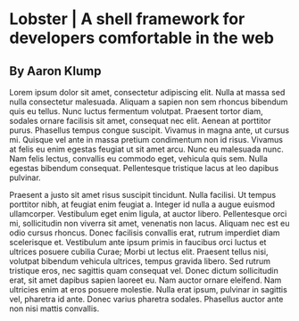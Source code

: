 # Lobster | A shell framework for developers comfortable in the web
## By Aaron Klump

Lorem ipsum dolor sit amet, consectetur adipiscing elit. Nulla at massa sed nulla consectetur malesuada. Aliquam a sapien non sem rhoncus bibendum quis eu tellus. Nunc luctus fermentum volutpat. Praesent tortor diam, sodales ornare facilisis sit amet, consequat nec elit. Aenean at porttitor purus. Phasellus tempus congue suscipit. Vivamus in magna ante, ut cursus mi. Quisque vel ante in massa pretium condimentum non id risus. Vivamus at felis eu enim egestas feugiat ut sit amet arcu. Nunc eu malesuada nunc. Nam felis lectus, convallis eu commodo eget, vehicula quis sem. Nulla egestas bibendum consequat. Pellentesque tristique lacus at leo dapibus pulvinar.

Praesent a justo sit amet risus suscipit tincidunt. Nulla facilisi. Ut tempus porttitor nibh, at feugiat enim feugiat a. Integer id nulla a augue euismod ullamcorper. Vestibulum eget enim ligula, at auctor libero. Pellentesque orci mi, sollicitudin non viverra sit amet, venenatis non lacus. Aliquam nec est eu odio cursus rhoncus. Donec facilisis convallis erat, rutrum imperdiet diam scelerisque et. Vestibulum ante ipsum primis in faucibus orci luctus et ultrices posuere cubilia Curae; Morbi ut lectus elit. Praesent tellus nisi, volutpat bibendum vehicula ultrices, tempus gravida libero. Sed rutrum tristique eros, nec sagittis quam consequat vel. Donec dictum sollicitudin erat, sit amet dapibus sapien laoreet eu. Nam auctor ornare eleifend. Nam ultricies enim at eros posuere molestie. Nulla erat ipsum, pulvinar in sagittis vel, pharetra id ante. Donec varius pharetra sodales. Phasellus auctor ante non nisi mattis convallis.

